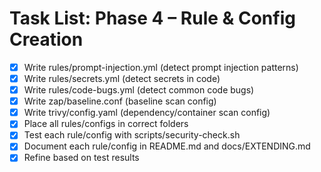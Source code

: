 # Task List: Phase 4 – Rule & Config Creation

- [x] Write rules/prompt-injection.yml (detect prompt injection patterns)
- [x] Write rules/secrets.yml (detect secrets in code)
- [x] Write rules/code-bugs.yml (detect common code bugs)
- [x] Write zap/baseline.conf (baseline scan config)
- [x] Write trivy/config.yaml (dependency/container scan config)
- [x] Place all rules/configs in correct folders
- [x] Test each rule/config with scripts/security-check.sh
- [x] Document each rule/config in README.md and docs/EXTENDING.md
- [x] Refine based on test results
